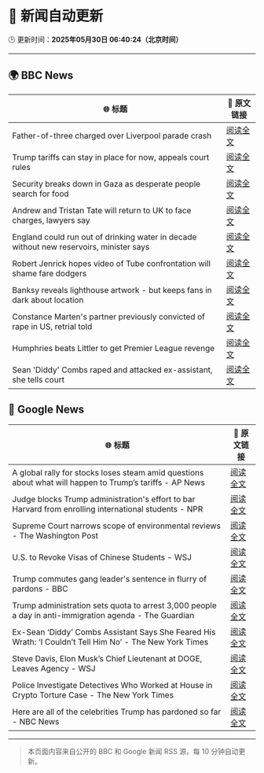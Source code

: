 # 🧠 新闻自动更新

🕒 更新时间：**2025年05月30日 06:40:24（北京时间）**

---

## 🌍 BBC News

| 🌐 标题 | 🔗 原文链接 |
|--------|-------------|
| Father-of-three charged over Liverpool parade crash | [阅读全文](https://www.bbc.com/news/articles/crk2l00p3r2o) |
| Trump tariffs can stay in place for now, appeals court rules | [阅读全文](https://www.bbc.com/news/articles/c93ywvl7yy5o) |
| Security breaks down in Gaza as desperate people search for food | [阅读全文](https://www.bbc.com/news/articles/clyqkj0jwkgo) |
| Andrew and Tristan Tate will return to UK to face charges, lawyers say | [阅读全文](https://www.bbc.com/news/articles/c780ve2vg17o) |
| England could run out of drinking water in decade without new reservoirs, minister says | [阅读全文](https://www.bbc.com/news/articles/cy8dv6l2jlzo) |
| Robert Jenrick hopes video of Tube confrontation will shame fare dodgers | [阅读全文](https://www.bbc.com/news/articles/cvg9r40p749o) |
| Banksy reveals lighthouse artwork - but keeps fans in dark about location | [阅读全文](https://www.bbc.com/news/articles/c331m8prmd1o) |
| Constance Marten's partner previously convicted of rape in US, retrial told | [阅读全文](https://www.bbc.com/news/articles/c14kvvl2xkko) |
| Humphries beats Littler to get Premier League revenge | [阅读全文](https://www.bbc.com/sport/darts/articles/cz638y3y19zo) |
| Sean 'Diddy' Combs raped and attacked ex-assistant, she tells court | [阅读全文](https://www.bbc.com/news/articles/c39xp379p0zo) |

## 📰 Google News

| 🌐 标题 | 🔗 原文链接 |
|--------|-------------|
| A global rally for stocks loses steam amid questions about what will happen to Trump’s tariffs - AP News | [阅读全文](https://news.google.com/rss/articles/CBMimgFBVV95cUxPSGhfTm02U3QyMHhEVU4yRDhWcmgxWXJac1g0N29IV2Z2X0RWTXdxeHMxbnRZMkMwNTZqWFg4RGtfQ2VkQ2p3c1lLTHBxdTRyTTB5YkZHSWZQU09ENTJWQ1FJOHZPSFdKOVU0bzVoY25PNnpHcDUtTDVMMWJXLW5nSW9BeERXYkZOY2ZkVG1EWmprMzVDT0xJVTZ3?oc=5) |
| Judge blocks Trump administration's effort to bar Harvard from enrolling international students - NPR | [阅读全文](https://news.google.com/rss/articles/CBMikAFBVV95cUxQbXl3OWtmNEpkQWk5ZEp2V3hoT25oNjZac19pZmtnMXlGNGsySld4VV9BcXpMZnNSU08wbHFhNG5DWnJ4aWprSEs5Z3ViYTlxVlFoWjczY3NOOVJObG5wTTZxZWkxcmQ5cTl5S3FreXBTX2RaT2JCdE9BUEpQY3RVZko2Z1Iyd0dGR3Z5aVBDMWY?oc=5) |
| Supreme Court narrows scope of environmental reviews - The Washington Post | [阅读全文](https://news.google.com/rss/articles/CBMinAFBVV95cUxQSUV1LUM5X2RMRXFMVzRzbnNodVhEVnlNbzhVR01mRDg3ZGUyZzJ6alM0RmMwcVMtbVZuQjVTWW1EdDlNUExCenM5Q3BGbXJGYkdpMGlUc3lEOHVjbmFMOHhMVVJ6ci16a1R2MWpSUTV1ZzJESGJaajhVTTRlcjE1cHZibFpZRlMteml1Qjg0bV9KTXozV0dfYkE1VXI?oc=5) |
| U.S. to Revoke Visas of Chinese Students - WSJ | [阅读全文](https://news.google.com/rss/articles/CBMingFBVV95cUxNdk9MN0N4VFhxYlJZT0lTMjNTZG93N09sdFRwLWswN3RvbE9KamRPUFFZYkNBaXpMUkhWMGYwbzd4T3V2V1p4Yzg3SHRETllKUkIteXdIcFZiMWp2ejNMVHNFUkZZRXRtMENOVjduWVdNd1dtQjZNaHlVUFJVZUg4ZzRabUNRbThRUW9XZU8zclc3M3NrT0xhQUNqbXdhZw?oc=5) |
| Trump commutes gang leader's sentence in flurry of pardons - BBC | [阅读全文](https://news.google.com/rss/articles/CBMiWkFVX3lxTFBWMVBSYlAzMWNaeW9LR0R0TThhdXlxNkR6cTJ4T21IRXk0cUxaR2tzdnBwLVlqejIzczZmS3pMdXhYeWF3TlJNcVlpRllNRFdESV9GUFJrblB6QdIBX0FVX3lxTE9ZcVhyYmR5YjB2allXMVFUWXFXSDBIQkFLb0hSS2MtdUZRd2c1d0ZZU0V5QzFXLWRtLVlQSTRqMXdzOGxoelE3TzcyanJyOVRvSEJyT2p6LURKUGlJOGE4?oc=5) |
| Trump administration sets quota to arrest 3,000 people a day in anti-immigration agenda - The Guardian | [阅读全文](https://news.google.com/rss/articles/CBMiekFVX3lxTE5Kc0o5WjZTUzEzLWMxS21fSjZYd0didk1Rd2UtRENXcmJXMU9ZWjhxcnBMUy16V0JzTVM2bnRIRXZHeWV3UlpkUVh1Wmd5Ry1Mb3RxOXJPVW9ZcmRrYUhxRUJyTmt4bzZGZFNXR1pUSUZ5UHhKdUkxdUNn?oc=5) |
| Ex-Sean ‘Diddy’ Combs Assistant Says She Feared His Wrath: ‘I Couldn’t Tell Him No’ - The New York Times | [阅读全文](https://news.google.com/rss/articles/CBMikAFBVV95cUxOeDNVVGd3NlV0UnZYRFlZOTMwYXFwc0h6RlJfcG43WUZfeGRFelFYbkhNQWpGTXg5Y0dvTGllNDJYcnphb1NpM1lfVlR0aWRwSXIwdUhhWTk5TUM2NWt1LVBLc3FRZmxHa21vTU5qZmFHcldrZHh6UEdWOXYzUVVmNnNtQzlCd1pzQjNiaWpDWGE?oc=5) |
| Steve Davis, Elon Musk’s Chief Lieutenant at DOGE, Leaves Agency - WSJ | [阅读全文](https://news.google.com/rss/articles/CBMibEFVX3lxTE92ZUdkQW56VFN2UXJBdzVVMGl1STZGQWdnOFdpSFpLaGliR1c1Z1dKWGtmTVlTWkljQndyQ21EV2hrdVU2azlyY3R0Zms2aHFuT3dFZ1d1SFdxVDlYZ3FmSndScHZQa0JGeTBIQQ?oc=5) |
| Police Investigate Detectives Who Worked at House in Crypto Torture Case - The New York Times | [阅读全文](https://news.google.com/rss/articles/CBMiiAFBVV95cUxOQ0o1dUFueXIxSUJsS1NwUHR4bThENUltdG1CWUE4WHllOEs2YmVJbklRb2dJTW9kVVBFMmxEb1U0c19LSVpsSzdYZEk0VVZYOG14Um1jd0RSUTRwQUZUTjFJWkhnWURId1p1SmQ4a2JvMHNKZ3BFMFRrOXpaUHIxZWJqTG1ad29q?oc=5) |
| Here are all of the celebrities Trump has pardoned so far - NBC News | [阅读全文](https://news.google.com/rss/articles/CBMiigFBVV95cUxPaWV2RFUwVWxqRWtfZ2RVRTlSRERKVWdlNm1IblV0ODNlTV9PQzZxT0xVc002RXF3Z3BSOTVIWDZuSWxpYVlLVk4xRWdBRFQ3d3U5R0NseTJSVHJkZDZEaDBxODdmN3dvN2lmN0ZfMmJORHJsSHpldDMzY2JxSlpJRFdxWV9iQjJBRXfSAVZBVV95cUxOdFlXdWdjbmp2OUJzMGFsYXNYWW5keDJsMzlSWGpvLWVoSlhQQlFiSS0tYXp3ZFhGVk51bmhHaGtaaDRoVDVWd0pjLWxnNEk4a3pGNFlFQQ?oc=5) |

---
> 本页面内容来自公开的 BBC 和 Google 新闻 RSS 源，每 10 分钟自动更新。